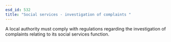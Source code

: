 ```yaml
---
esd_id: 532
title: "Social services - investigation of complaints "
---
```


A local authority must comply with regulations regarding the investigation of complaints relating to its social services function.

